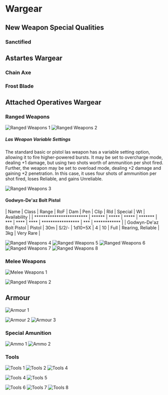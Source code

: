 # Wargear

## New Weapon Special Qualities

### Sanctified

## Astartes Wargear

### Chain Axe

### Frost Blade

## Attached Operatives Wargear

### Ranged Weapons
![Ranged Weapons 1](images/DHRangedWeapons1.png)
![Ranged Weapons 2](images/DHRangedWeapons1.png)

##### Las Weapon Variable Settings
The standard basic or pistol las weapon has a variable setting option, allowing it to fire higher-powered bursts. It may be set to overcharge mode, dealing +1 damage, but using two shots worth of ammunition per shot fired. Further, the weapon may be set to overload mode, dealing +2 damage and gaining +2 penetration. In this case, it uses four shots of ammunition per shot fired, loses Reliable, and gains Unreliable.

![Ranged Weapons 3](images/BoMRangedWeapons.png)
#### Godwyn-De'az Bolt Pistol
|           Name           |  Class | Range |  RoF  |    Dam  | Pen | Clip |  Rld |      Special      |  Wt | Availability |
| ************************ | ****** | ***** | ***** | ******* | *** | **** | **** | ***************** | *** | ************ |
| Godwyn-De'az Bolt Pistol | Pistol |  30m  | S/2/- | 1d10+5X |  4  |   10 | Full | Rearing, Reliable | 3kg |   Very Rare  |

![Ranged Weapons 4](images/AscRangedWeapons1.png)
![Ranged Weapons 5](images/AscRangedWeapons2.png)
![Ranged Weapons 6](images/AscRangedWeapons3.png)
![Ranged Weapons 7](images/AscRangedWeapons4.png)
![Ranged Weapons 8](images/AscRangedWeapons5.png)

### Melee Weapons
![Melee Weapons 1](images/DHMeleeWeapons.png)

![Ranged Weapons 2](images/BoMMeleeWeapons.png)

## Armour
![Armour 1](images/BoMPowerArmour.png)

![Armour 2](images/AscShield1.png)
![Armour 3](images/AscShield2.png)

### Special Amunition
![Ammo 1](images/AscAmmo1.png)
![Ammo 2](images/AscAmmo2.png)

### Tools
![Tools 1](images/DHTools1.png)
![Tools 2](images/DHTools2.png)
![Tools 4](images/DHTools3.png)

![Tools 4](images/BoMToolsChapletEcclesiasticus.png)
![Tools 5](images/BoMTools2.png)

![Tools 6](images/AscBadgeOfOffice.png)
![Tools 7](images/AscGravChute.png)
![Tools 8](images/AscVindicareTools.png)
